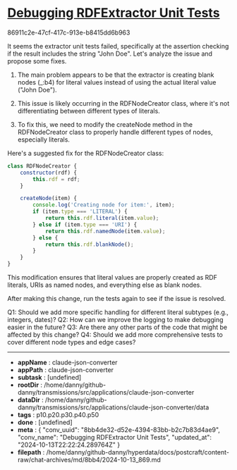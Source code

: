 # [Debugging RDFExtractor Unit Tests](https://claude.ai/chat/8bb4de32-d52e-4394-83bb-b2c7b83d4ae9)

86911c2e-47cf-417c-913e-b8415dd6b963

 It seems the extractor unit tests failed, specifically at the assertion checking if the result includes the string "John Doe". Let's analyze the issue and propose some fixes.

1. The main problem appears to be that the extractor is creating blank nodes (_:b4) for literal values instead of using the actual literal value ("John Doe").

2. This issue is likely occurring in the RDFNodeCreator class, where it's not differentiating between different types of literals.

3. To fix this, we need to modify the createNode method in the RDFNodeCreator class to properly handle different types of nodes, especially literals.

Here's a suggested fix for the RDFNodeCreator class:

```javascript
class RDFNodeCreator {
    constructor(rdf) {
        this.rdf = rdf;
    }

    createNode(item) {
        console.log('Creating node for item:', item);
        if (item.type === 'LITERAL') {
            return this.rdf.literal(item.value);
        } else if (item.type === 'URI') {
            return this.rdf.namedNode(item.value);
        } else {
            return this.rdf.blankNode();
        }
    }
}
```

This modification ensures that literal values are properly created as RDF literals, URIs as named nodes, and everything else as blank nodes.

After making this change, run the tests again to see if the issue is resolved.

Q1: Should we add more specific handling for different literal subtypes (e.g., integers, dates)?
Q2: How can we improve the logging to make debugging easier in the future?
Q3: Are there any other parts of the code that might be affected by this change?
Q4: Should we add more comprehensive tests to cover different node types and edge cases?

---

* **appName** : claude-json-converter
* **appPath** : claude-json-converter
* **subtask** : [undefined]
* **rootDir** : /home/danny/github-danny/transmissions/src/applications/claude-json-converter
* **dataDir** : /home/danny/github-danny/transmissions/src/applications/claude-json-converter/data
* **tags** : p10.p20.p30.p40.p50
* **done** : [undefined]
* **meta** : {
  "conv_uuid": "8bb4de32-d52e-4394-83bb-b2c7b83d4ae9",
  "conv_name": "Debugging RDFExtractor Unit Tests",
  "updated_at": "2024-10-13T22:22:24.289764Z"
}
* **filepath** : /home/danny/github-danny/hyperdata/docs/postcraft/content-raw/chat-archives/md/8bb4/2024-10-13_869.md